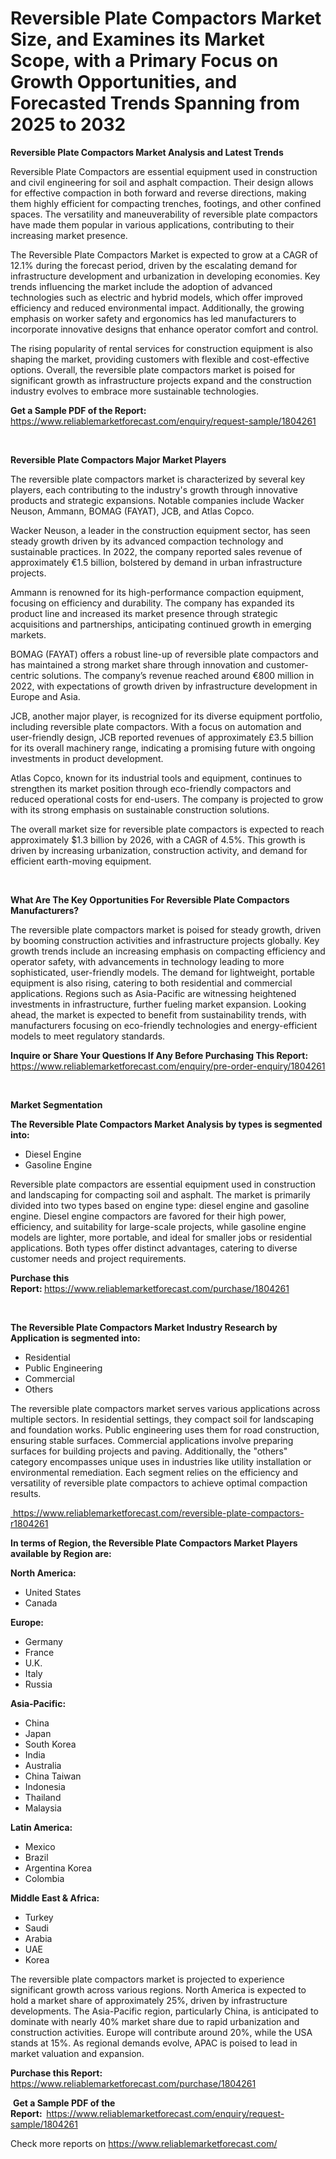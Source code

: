 <p><h1>Reversible Plate Compactors Market Size, and Examines its Market Scope, with a Primary Focus on Growth Opportunities, and Forecasted Trends Spanning from 2025 to 2032</h1></p><p><strong>Reversible Plate Compactors Market Analysis and Latest Trends</strong></p>
<p><p>Reversible Plate Compactors are essential equipment used in construction and civil engineering for soil and asphalt compaction. Their design allows for effective compaction in both forward and reverse directions, making them highly efficient for compacting trenches, footings, and other confined spaces. The versatility and maneuverability of reversible plate compactors have made them popular in various applications, contributing to their increasing market presence.</p><p>The Reversible Plate Compactors Market is expected to grow at a CAGR of 12.1% during the forecast period, driven by the escalating demand for infrastructure development and urbanization in developing economies. Key trends influencing the market include the adoption of advanced technologies such as electric and hybrid models, which offer improved efficiency and reduced environmental impact. Additionally, the growing emphasis on worker safety and ergonomics has led manufacturers to incorporate innovative designs that enhance operator comfort and control.</p><p>The rising popularity of rental services for construction equipment is also shaping the market, providing customers with flexible and cost-effective options. Overall, the reversible plate compactors market is poised for significant growth as infrastructure projects expand and the construction industry evolves to embrace more sustainable technologies.</p></p>
<p><strong>Get a Sample PDF of the Report:&nbsp;</strong> <a href="https://www.reliablemarketforecast.com/enquiry/request-sample/1804261?utm_campaign=2732&utm_medium=2&utm_source=Github&utm_content=ia&utm_term=10042025&utm_id=reversible-plate-compactors">https://www.reliablemarketforecast.com/enquiry/request-sample/1804261</a></p>
<p>&nbsp;</p>
<p><strong>Reversible Plate Compactors Major Market Players</strong></p>
<p><p>The reversible plate compactors market is characterized by several key players, each contributing to the industry's growth through innovative products and strategic expansions. Notable companies include Wacker Neuson, Ammann, BOMAG (FAYAT), JCB, and Atlas Copco.</p><p>Wacker Neuson, a leader in the construction equipment sector, has seen steady growth driven by its advanced compaction technology and sustainable practices. In 2022, the company reported sales revenue of approximately €1.5 billion, bolstered by demand in urban infrastructure projects.</p><p>Ammann is renowned for its high-performance compaction equipment, focusing on efficiency and durability. The company has expanded its product line and increased its market presence through strategic acquisitions and partnerships, anticipating continued growth in emerging markets.</p><p>BOMAG (FAYAT) offers a robust line-up of reversible plate compactors and has maintained a strong market share through innovation and customer-centric solutions. The company’s revenue reached around €800 million in 2022, with expectations of growth driven by infrastructure development in Europe and Asia.</p><p>JCB, another major player, is recognized for its diverse equipment portfolio, including reversible plate compactors. With a focus on automation and user-friendly design, JCB reported revenues of approximately £3.5 billion for its overall machinery range, indicating a promising future with ongoing investments in product development.</p><p>Atlas Copco, known for its industrial tools and equipment, continues to strengthen its market position through eco-friendly compactors and reduced operational costs for end-users. The company is projected to grow with its strong emphasis on sustainable construction solutions.</p><p>The overall market size for reversible plate compactors is expected to reach approximately $1.3 billion by 2026, with a CAGR of 4.5%. This growth is driven by increasing urbanization, construction activity, and demand for efficient earth-moving equipment.</p></p>
<p>&nbsp;</p>
<p><strong>What Are The Key Opportunities For Reversible Plate Compactors Manufacturers?</strong></p>
<p><p>The reversible plate compactors market is poised for steady growth, driven by booming construction activities and infrastructure projects globally. Key growth trends include an increasing emphasis on compacting efficiency and operator safety, with advancements in technology leading to more sophisticated, user-friendly models. The demand for lightweight, portable equipment is also rising, catering to both residential and commercial applications. Regions such as Asia-Pacific are witnessing heightened investments in infrastructure, further fueling market expansion. Looking ahead, the market is expected to benefit from sustainability trends, with manufacturers focusing on eco-friendly technologies and energy-efficient models to meet regulatory standards.</p></p>
<p><strong>Inquire or Share Your Questions If Any Before Purchasing This Report:</strong> <a href="https://www.reliablemarketforecast.com/enquiry/pre-order-enquiry/1804261?utm_campaign=2732&utm_medium=2&utm_source=Github&utm_content=ia&utm_term=10042025&utm_id=reversible-plate-compactors">https://www.reliablemarketforecast.com/enquiry/pre-order-enquiry/1804261</a></p>
<p>&nbsp;</p>
<p><strong>Market Segmentation</strong></p>
<p><strong>The Reversible Plate Compactors Market Analysis by types is segmented into:</strong></p>
<p><ul><li>Diesel Engine</li><li>Gasoline Engine</li></ul></p>
<p><p>Reversible plate compactors are essential equipment used in construction and landscaping for compacting soil and asphalt. The market is primarily divided into two types based on engine type: diesel engine and gasoline engine. Diesel engine compactors are favored for their high power, efficiency, and suitability for large-scale projects, while gasoline engine models are lighter, more portable, and ideal for smaller jobs or residential applications. Both types offer distinct advantages, catering to diverse customer needs and project requirements.</p></p>
<p><strong>Purchase this Report:&nbsp;</strong><a href="https://www.reliablemarketforecast.com/purchase/1804261?utm_campaign=2732&utm_medium=2&utm_source=Github&utm_content=ia&utm_term=10042025&utm_id=reversible-plate-compactors">https://www.reliablemarketforecast.com/purchase/1804261</a></p>
<p>&nbsp;</p>
<p><strong>The Reversible Plate Compactors Market Industry Research by Application is segmented into:</strong></p>
<p><ul><li>Residential</li><li>Public Engineering</li><li>Commercial</li><li>Others</li></ul></p>
<p><p>The reversible plate compactors market serves various applications across multiple sectors. In residential settings, they compact soil for landscaping and foundation works. Public engineering uses them for road construction, ensuring stable surfaces. Commercial applications involve preparing surfaces for building projects and paving. Additionally, the "others" category encompasses unique uses in industries like utility installation or environmental remediation. Each segment relies on the efficiency and versatility of reversible plate compactors to achieve optimal compaction results.</p></p>
<p><a href="https://www.reliablemarketforecast.com/reversible-plate-compactors-r1804261?utm_campaign=2732&utm_medium=2&utm_source=Github&utm_content=ia&utm_term=10042025&utm_id=reversible-plate-compactors">&nbsp;https://www.reliablemarketforecast.com/reversible-plate-compactors-r1804261</a></p>
<p><strong>In terms of Region, the Reversible Plate Compactors Market Players available by Region are:</strong></p>
<p>
    <p> <strong> North America: </strong>
        <ul>
            <li>United States</li>
            <li>Canada</li>
        </ul>
        </p> 
    <p> <strong> Europe: </strong>
        <ul>
            <li>Germany</li>
            <li>France</li>
            <li>U.K.</li>
            <li>Italy</li>
            <li>Russia</li>
        </ul>
        </p> 
    <p> <strong> Asia-Pacific: </strong>
        <ul>
            <li>China</li>
            <li>Japan</li>
            <li>South Korea</li>
            <li>India</li>
            <li>Australia</li>
            <li>China Taiwan</li>
            <li>Indonesia</li>
            <li>Thailand</li>
            <li>Malaysia</li>
        </ul>
        </p> 
    <p> <strong> Latin America: </strong>
        <ul>
            <li>Mexico</li>
            <li>Brazil</li>
            <li>Argentina Korea</li>
            <li>Colombia</li>
        </ul>
        </p> 
    <p> <strong> Middle East & Africa: </strong>
        <ul>
            <li>Turkey</li>
            <li>Saudi</li>
            <li>Arabia</li>
            <li>UAE</li>
            <li>Korea</li>
        </ul>
    </p>
    </p>
<p><p>The reversible plate compactors market is projected to experience significant growth across various regions. North America is expected to hold a market share of approximately 25%, driven by infrastructure developments. The Asia-Pacific region, particularly China, is anticipated to dominate with nearly 40% market share due to rapid urbanization and construction activities. Europe will contribute around 20%, while the USA stands at 15%. As regional demands evolve, APAC is poised to lead in market valuation and expansion.</p></p>
<p><strong>Purchase this Report: </strong><a href="https://www.reliablemarketforecast.com/purchase/1804261?utm_campaign=2732&utm_medium=2&utm_source=Github&utm_content=ia&utm_term=10042025&utm_id=reversible-plate-compactors">https://www.reliablemarketforecast.com/purchase/1804261</a></p>
<p>&nbsp;<strong>Get a Sample PDF of the Report:&nbsp;&nbsp;</strong><a href="https://www.reliablemarketforecast.com/enquiry/request-sample/1804261?utm_campaign=2732&utm_medium=2&utm_source=Github&utm_content=ia&utm_term=10042025&utm_id=reversible-plate-compactors">https://www.reliablemarketforecast.com/enquiry/request-sample/1804261</a></p>
<p><strong></strong></p>
<p>Check more reports on <a href="https://www.reliablemarketforecast.com/?utm_campaign=2732&utm_medium=2&utm_source=Github&utm_content=ia&utm_term=10042025&utm_id=reversible-plate-compactors">https://www.reliablemarketforecast.com/</a></p>
